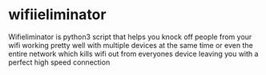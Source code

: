 # wifiieliminator
Wifieliminator is python3 script that helps you knock off people from your wifi working pretty well with multiple devices at the same time or even the entire network which kills wifi out from everyones device leaving you with a perfect high speed connection
